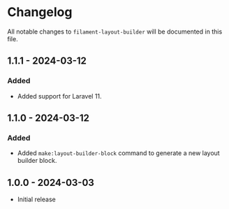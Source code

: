 # Changelog

All notable changes to `filament-layout-builder` will be documented in this file.

## 1.1.1 - 2024-03-12

### Added

- Added support for Laravel 11.

## 1.1.0 - 2024-03-12

### Added

- Added `make:layout-builder-block` command to generate a new layout builder block.

## 1.0.0 - 2024-03-03

- Initial release

